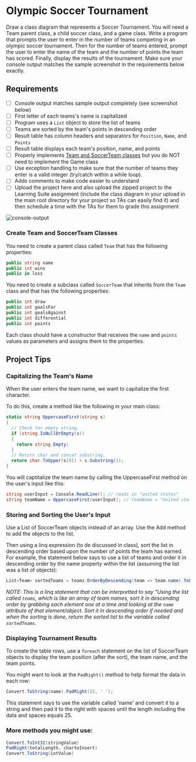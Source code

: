 # Olympic Soccer Tournament

Draw a class diagram that represents a Soccer Tournament. You will need a Team parent class, a child soccer class, and a game class. Write a program that prompts the user to enter in the number of teams competing in an olympic soccer tournament. Then for the number of teams entered, prompt the user to enter the name of the team and the number of points the team has scored. Finally, display the results of the tournament.  Make sure your console output matches the sample screenshot in the requirements below exactly.

## Requirements 

- [ ] Console output matches sample output completely (see screenshot below)
- [ ] First letter of each teams's name is capitalized
- [ ] Program uses a `List` object to store the list of teams
- [ ] Teams are sorted by the team's points in descending order
- [ ] Result table has column headers and separators for `Position`, `Name`, and `Points`
- [ ] Result table displays each team's position, name, and points
- [ ] Properly implements [Team and SoccerTeam classes](#create-team-and-soccerteam-classes) but you do NOT need to implement the Game class
- [ ] Use exception handling to make sure that the number of teams they enter is a valid integer (try/catch within a while loop).
- [ ] Adds comments to make code easier to understand
- [ ] Upload the project here and also upload the zipped project to the Learning Suite assignment (include the class diagram in your upload in the main root directory for your project so TAs can easily find it) and then schedule a time with the TAs for them to grade this assignment

![console-output](https://cloud.githubusercontent.com/assets/8953261/17834223/07e10282-66f3-11e6-8e1b-30ec4c018968.jpg)


### Create Team and SoccerTeam Classes

You need to create a parent class called `Team` that has the following properties:

``` csharp
public string name
public int wins
public in loss
```


You need to create a subclass called `SoccerTeam` that inherits from the `Team` class and that has the following properties:

```csharp
public int draw
public int goalsFor
public int goalsAgainst
public int differential
public int points
```

Each class should have a constructor that receives the `name` and `points` values as parameters and assigns them to the properties.

## Project Tips


### Capitalizing the Team's Name

When the user enters the team name, we want to capitalize the first character.

To do this, create a method like the following in your main class:

```csharp
static string UppercaseFirst(string s)
{
  // Check for empty string.
  if (string.IsNullOrEmpty(s))
  {
    return string.Empty;
  }
  // Return char and concat substring.
  return char.ToUpper(s[0]) + s.Substring(1);
}
```

You will captitalize the team name by calling the UppercaseFirst method on the user's input like this:

```csharp
string userInput = Console.ReadLine(); // reads in "united states"
string teamName = UppercaseFirst(userInput); // teamName = "United states"
```


### Storing and Sorting the User's Input 


Use a List of SoccerTeam objects instead of an array. Use the Add method to add the objects to the list.

Then using a linq expression (to de discussed in class), sort the list in descending order based upon the number of points the team has earned. For example, the statement below says to use a list of teams and order it in descending order by the name property within the list (assuming the list was a list of objects):

```csharp
List<Team> sortedTeams = teams.OrderByDescending(team => team.name).ToList();
```

*NOTE: This is a linq statement that can be interpretted to say "Using the list called `teams`, which is like an array of team names, sort it in descending order by grabbing each element one at a time and looking at the `name` attribute of that element/object. Sort it in descending order if needed and when the sorting is done, return the sorted list to the variable called `sortedTeams`.*


### Displaying Tournament Results

To create the table rows, use a `foreach` statement on the list of SoccerTeam objects to display the team position (after the sort), the team name, and the team points.

You might want to look at the `PadRight()` method to help format the data in each row:

```csharp
Convert.ToString(name).PadRight(25, ' ');
```

This statement says to use the variable called 'name' and convert it to a string and then pad it to the right with spaces until the length including the data and spaces equals 25.

### More methods you might use:

```csharp
Convert.ToInt32(stringValue)
PadRight(totalLength, chartoInsert)
Convert.ToString(intValue)
```






